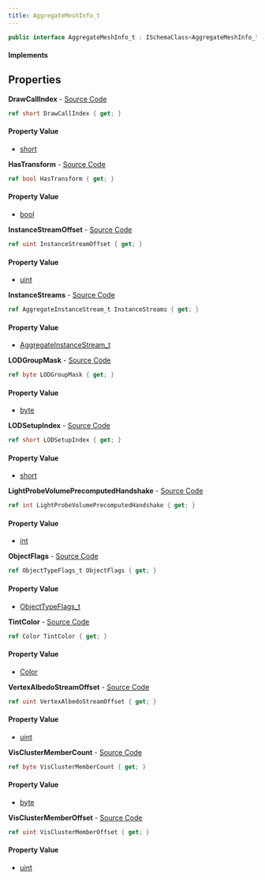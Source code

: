 ```yaml
---
title: AggregateMeshInfo_t
---
```


```csharp
public interface AggregateMeshInfo_t : ISchemaClass<AggregateMeshInfo_t>, ISchemaField, ISchemaClass, INativeHandle
```

#### Implements

## Properties

**DrawCallIndex** - [Source Code](https://github.com/swiftly-solution/swiftlys2/blob/main/managed/src/SwiftlyS2.Generated/Schemas/Interfaces/AggregateMeshInfo_t.cs#L24)

```csharp
ref short DrawCallIndex { get; }
```

#### Property Value

- [short](https://learn.microsoft.com/dotnet/api/system.int16)

**HasTransform** - [Source Code](https://github.com/swiftly-solution/swiftlys2/blob/main/managed/src/SwiftlyS2.Generated/Schemas/Interfaces/AggregateMeshInfo_t.cs#L20)

```csharp
ref bool HasTransform { get; }
```

#### Property Value

- [bool](https://learn.microsoft.com/dotnet/api/system.boolean)

**InstanceStreamOffset** - [Source Code](https://github.com/swiftly-solution/swiftlys2/blob/main/managed/src/SwiftlyS2.Generated/Schemas/Interfaces/AggregateMeshInfo_t.cs#L34)

```csharp
ref uint InstanceStreamOffset { get; }
```

#### Property Value

- [uint](https://learn.microsoft.com/dotnet/api/system.uint32)

**InstanceStreams** - [Source Code](https://github.com/swiftly-solution/swiftlys2/blob/main/managed/src/SwiftlyS2.Generated/Schemas/Interfaces/AggregateMeshInfo_t.cs#L38)

```csharp
ref AggregateInstanceStream_t InstanceStreams { get; }
```

#### Property Value

- [AggregateInstanceStream_t](/docs/api/shared/schemadefinitions/aggregateinstancestream_t)

**LODGroupMask** - [Source Code](https://github.com/swiftly-solution/swiftlys2/blob/main/managed/src/SwiftlyS2.Generated/Schemas/Interfaces/AggregateMeshInfo_t.cs#L22)

```csharp
ref byte LODGroupMask { get; }
```

#### Property Value

- [byte](https://learn.microsoft.com/dotnet/api/system.byte)

**LODSetupIndex** - [Source Code](https://github.com/swiftly-solution/swiftlys2/blob/main/managed/src/SwiftlyS2.Generated/Schemas/Interfaces/AggregateMeshInfo_t.cs#L26)

```csharp
ref short LODSetupIndex { get; }
```

#### Property Value

- [short](https://learn.microsoft.com/dotnet/api/system.int16)

**LightProbeVolumePrecomputedHandshake** - [Source Code](https://github.com/swiftly-solution/swiftlys2/blob/main/managed/src/SwiftlyS2.Generated/Schemas/Interfaces/AggregateMeshInfo_t.cs#L32)

```csharp
ref int LightProbeVolumePrecomputedHandshake { get; }
```

#### Property Value

- [int](https://learn.microsoft.com/dotnet/api/system.int32)

**ObjectFlags** - [Source Code](https://github.com/swiftly-solution/swiftlys2/blob/main/managed/src/SwiftlyS2.Generated/Schemas/Interfaces/AggregateMeshInfo_t.cs#L30)

```csharp
ref ObjectTypeFlags_t ObjectFlags { get; }
```

#### Property Value

- [ObjectTypeFlags_t](/docs/api/shared/schemadefinitions/objecttypeflags_t)

**TintColor** - [Source Code](https://github.com/swiftly-solution/swiftlys2/blob/main/managed/src/SwiftlyS2.Generated/Schemas/Interfaces/AggregateMeshInfo_t.cs#L28)

```csharp
ref Color TintColor { get; }
```

#### Property Value

- [Color](/docs/api/shared/natives/color)

**VertexAlbedoStreamOffset** - [Source Code](https://github.com/swiftly-solution/swiftlys2/blob/main/managed/src/SwiftlyS2.Generated/Schemas/Interfaces/AggregateMeshInfo_t.cs#L36)

```csharp
ref uint VertexAlbedoStreamOffset { get; }
```

#### Property Value

- [uint](https://learn.microsoft.com/dotnet/api/system.uint32)

**VisClusterMemberCount** - [Source Code](https://github.com/swiftly-solution/swiftlys2/blob/main/managed/src/SwiftlyS2.Generated/Schemas/Interfaces/AggregateMeshInfo_t.cs#L18)

```csharp
ref byte VisClusterMemberCount { get; }
```

#### Property Value

- [byte](https://learn.microsoft.com/dotnet/api/system.byte)

**VisClusterMemberOffset** - [Source Code](https://github.com/swiftly-solution/swiftlys2/blob/main/managed/src/SwiftlyS2.Generated/Schemas/Interfaces/AggregateMeshInfo_t.cs#L16)

```csharp
ref uint VisClusterMemberOffset { get; }
```

#### Property Value

- [uint](https://learn.microsoft.com/dotnet/api/system.uint32)

